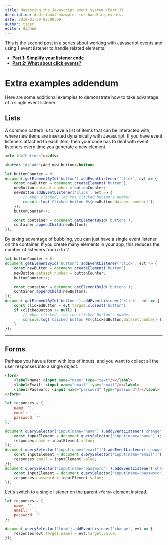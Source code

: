 ```yaml
---
title: Mastering the Javascript event system (Part 3)
description: Additional examples for handling events.
date: 2019-01-30 02:00:00
author: tiger
editor: daphne
---
```


This is the second post in a series about working with Javascript events and
using 1 event listener to handle related elements.

- [**Part 1: Simplify your listener code**](/posts/javascript-events-part-1/)
- [**Part 2: What about click events?**](/posts/javascript-events-part-2/)

# Extra examples addendum

Here are some additional examples to demonstrate how to take advantage of a
single event listener.

## Lists

A common pattern is to have a list of items that can be interacted with, where
new items are inserted dynamically with Javascript. If you have event listeners
attached to each item, then your code has to deal with event listeners every
time you generate a new element.

```html
<div id="buttons"></div>

<button id="add">Add new button</button>
```

```js
let buttonCounter = 0;
document.getElementById('button').addEventListener('click', evt => {
	const newButton = document.createElement('button');
	newButton.dataset.number = buttonCounter;
	newButton.addEventListener('click', evt => {
		// When clicked, log the clicked button's number.
		console.log(`Clicked button #${newButton.dataset.number}`);
	});
	buttonCounter++;

	const container = document.getElementById('buttons');
	container.appendChild(newButton);
});
```

By taking advantage of bubbling, you can just have a single event listener on
the container. If you create many elements in your app, this reduces the number
of listeners from _n_ to 2.

```js
let buttonCounter = 0;
document.getElementById('button').addEventListener('click', evt => {
	const newButton = document.createElement('button');
	newButton.dataset.number = buttonCounter;
	buttonCounter++;

	const container = document.getElementById('buttons');
	container.appendChild(newButton);
});
document.getElementById('buttons').addEventListener('click', evt => {
	const clickedButton = evt.target.closest('button');
	if (clickedButton != null) {
		// When clicked, log the clicked button's number.
		console.log(`Clicked button #${clickedButton.dataset.number}`);
	}
});
```

---

## Forms

Perhaps you have a form with lots of inputs, and you want to collect all the
user responses into a single object.

```html
<form>
    <label>Name: <input name="name" type="text"/></label>
    <label>Email: <input name="email" type="email"/></label>
    <label>Password: <input name="password" type="password"/></label>
</form>
```

```js
let responses = {
	name: '',
	email: '',
    password: ''
};

document.querySelector('input[name="name"]').addEventListener('change', evt => {
	const inputElement = document.querySelector('input[name="name"]');
	responses.name = inputElement.value;
});
document.querySelector('input[name="email"]').addEventListener('change', evt => {
	const inputElement = document.querySelector('input[name="email"]');
	responses.email = inputElement.value;
});
document.querySelector('input[name="password"]').addEventListener('change', evt => {
	const inputElement = document.querySelector('input[name="password"]');
	responses.password = inputElement.value;
});
```

Let's switch to a single listener on the parent `<form>` element instead.

```js
let responses = {
	name: '',
	email: '',
    password: ''
};

document.querySelector('form').addEventListener('change', evt => {
	responses[evt.target.name] = evt.target.value;
});
```
